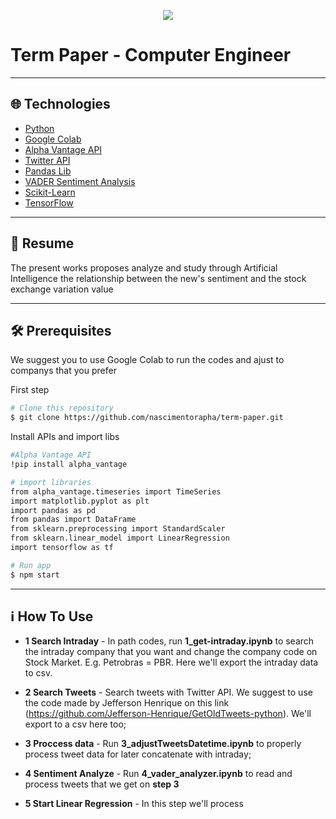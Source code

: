 <p align="center"><img src="https://github.com/nascimentorapha/term-paper/tree/master/.githubtitle.jpg"/></p>

# Term Paper - Computer Engineer


---

## :globe_with_meridians: Technologies
- [Python](https://www.python.org/)
- [Google Colab](https://colab.research.google.com/)
- [Alpha Vantage API](https://www.alphavantage.co/)
- [Twitter API](https://developer.twitter.com/)
- [Pandas Lib](https://pandas.pydata.org/)
- [VADER Sentiment Analysis](https://github.com/cjhutto/vaderSentiment)
- [Scikit-Learn](https://scikit-learn.org/) 
- [TensorFlow](https://www.tensorflow.org/)

---
## :scroll: Resume

The present works proposes analyze and study through Artificial Intelligence the relationship between the new's sentiment and the stock exchange variation value 

---

## :hammer_and_wrench: Prerequisites
We suggest you to use Google Colab to run the codes and ajust to companys that you prefer 

First step

```bash
# Clone this repository
$ git clone https://github.com/nascimentorapha/term-paper.git
```
Install APIs and import libs

```bash
#Alpha Vantage API
!pip install alpha_vantage

# import libraries
from alpha_vantage.timeseries import TimeSeries
import matplotlib.pyplot as plt
import pandas as pd
from pandas import DataFrame
from sklearn.preprocessing import StandardScaler
from sklearn.linear_model import LinearRegression
import tensorflow as tf

# Run app
$ npm start

```

--- 

## :information_source: How To Use

* **1 Search Intraday** - In path codes, run **1_get-intraday.ipynb** to search the intraday company that you want and change the company code on Stock Market. E.g. Petrobras = PBR. Here we'll export the intraday data to csv.

* **2 Search Tweets** - Search tweets with Twitter API. We suggest to use the code made by Jefferson Henrique on this link (https://github.com/Jefferson-Henrique/GetOldTweets-python). We'll export to a csv here too;

* **3 Proccess data** - Run **3_adjustTweetsDatetime.ipynb** to properly process tweet data for later concatenate with intraday;

* **4 Sentiment Analyze** - Run **4_vader_analyzer.ipynb** to read and process tweets that we get on **step 3**

* **5 Start Linear Regression** - In this step we'll process 